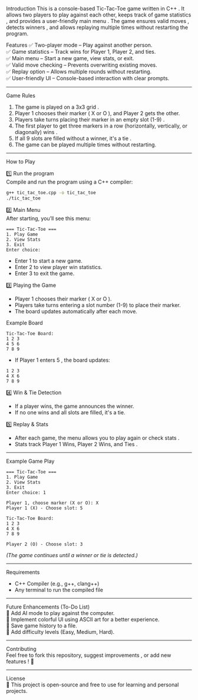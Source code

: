 Introduction
This is a   console-based Tic-Tac-Toe game written in   C++  . It allows   two players   to play against each other, keeps track of  game statistics  , and provides a user-friendly   main menu  . The game ensures   valid moves  , detects   winners  , and allows replaying multiple times without restarting the program.

Features
✅   Two-player mode   – Play against another person.  
✅   Game statistics   – Track wins for Player 1, Player 2, and ties.  
✅   Main menu   – Start a new game, view stats, or exit.  
✅   Valid move checking   – Prevents overwriting existing moves.  
✅   Replay option   – Allows multiple rounds without restarting.  
✅   User-friendly UI   – Console-based interaction with clear prompts.  

---

  Game Rules    
1. The game is played on a   3x3 grid  .  
2. Player 1 chooses   their marker (  X or O  ), and Player 2 gets the other.  
3. Players take turns placing their marker in an empty slot (1-9)  .  
4. The first player to get   three markers in a row (horizontally, vertically, or diagonally)   wins  .  
5. If all   9 slots are filled without a winner, it's a tie  .  
6. The game can be played   multiple times   without restarting.  

---

How to Play    

 1️⃣ Run the program    
Compile and run the program using a C++ compiler:  
```sh
g++ tic_tac_toe.cpp -o tic_tac_toe
./tic_tac_toe
```

 2️⃣ Main Menu    
After starting, you’ll see this menu:  
```
=== Tic-Tac-Toe ===
1. Play Game
2. View Stats
3. Exit
Enter choice:
```
-   Enter 1   to start a new game.  
-   Enter 2   to view player win statistics.  
-   Enter 3   to exit the game.  

  3️⃣ Playing the Game    
-   Player 1 chooses   their marker (  X or O  ).  
- Players   take turns   entering a   slot number (1-9)   to place their marker.  
- The board updates automatically after each move.  

 Example Board    
```
Tic-Tac-Toe Board:
1 2 3
4 5 6
7 8 9
```
- If Player 1 enters   5  , the board updates:  
```
1 2 3
4 X 6
7 8 9
```

4️⃣ Win & Tie Detection    
- If a player wins, the game announces the winner.  
- If no one wins and all slots are filled, it's a tie.  

5️⃣ Replay & Stats    
- After each game, the menu allows you to   play again or check stats  .  
- Stats track   Player 1 Wins, Player 2 Wins, and Ties  .  

---

Example Game Play    
```
=== Tic-Tac-Toe ===
1. Play Game
2. View Stats
3. Exit
Enter choice: 1

Player 1, choose marker (X or O): X
Player 1 (X) - Choose slot: 5

Tic-Tac-Toe Board:
1 2 3
4 X 6
7 8 9

Player 2 (O) - Choose slot: 3
```
_(The game continues until a winner or tie is detected.)_  

---


Requirements    
-   C++ Compiler   (e.g., g++, clang++)  
- Any   terminal   to run the compiled file  

---

Future Enhancements (To-Do List)  
🔹 Add   AI mode   to play against the computer.  
🔹 Implement   colorful UI   using ASCII art for a better experience.  
🔹 Save   game history   to a file.  
🔹 Add   difficulty levels   (Easy, Medium, Hard).  

---

Contributing    
Feel free to   fork   this repository, suggest   improvements  , or   add new features  ! 🎉  

---

 License    
📜 This project is   open-source   and free to use for learning and personal projects.  


